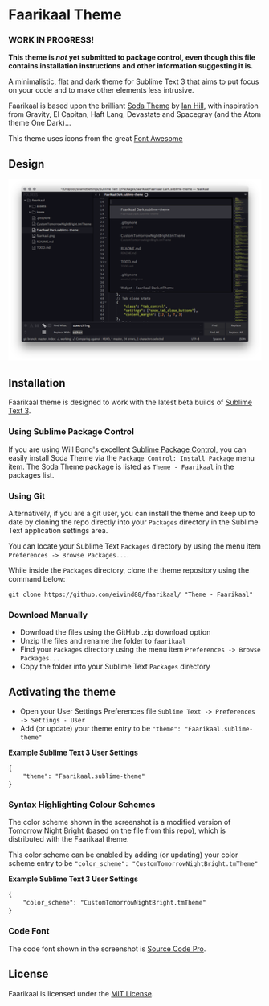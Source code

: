 # Faarikaal Theme

### WORK IN PROGRESS!
**This theme is *not* yet submitted to package control, even though this file contains installation instructions and other information suggesting it is.**

<!-- monochromatic, -->

A minimalistic, flat and dark theme for Sublime Text 3 that aims to put focus on your code and to make other elements less intrusive.

Faarikaal is based upon the brilliant [Soda Theme](https://github.com/buymeasoda/soda-theme) by [Ian Hill](http://buymeasoda.com/), with inspiration from Gravity, El Capitan, Haft Lang, Devastate and Spacegray (and the Atom theme One Dark)...

This theme uses icons from the great [Font Awesome](http://fortawesome.github.io/Font-Awesome/)

<!-- Project site: [http://eivind88.github.io/faarikaal/](http://eivind88.github.io/faarikaal/ -->

## Design

![Faarikaal Theme](faarikaal.png?)

## Installation

Faarikaal theme is designed to work with the latest beta builds of [Sublime Text 3](http://www.sublimetext.com/3).

### Using Sublime Package Control

If you are using Will Bond's excellent [Sublime Package Control](http://wbond.net/sublime_packages/package_control), you can easily install Soda Theme via the `Package Control: Install Package` menu item. The Soda Theme package is listed as `Theme - Faarikaal` in the packages list.

### Using Git

Alternatively, if you are a git user, you can install the theme and keep up to date by cloning the repo directly into your `Packages` directory in the Sublime Text application settings area.

You can locate your Sublime Text `Packages` directory by using the menu item `Preferences -> Browse Packages...`.

While inside the `Packages` directory, clone the theme repository using the command below:

    git clone https://github.com/eivind88/faarikaal/ "Theme - Faarikaal"

### Download Manually

* Download the files using the GitHub .zip download option
* Unzip the files and rename the folder to `faarikaal`
* Find your `Packages` directory using the menu item  `Preferences -> Browse Packages...`
* Copy the folder into your Sublime Text `Packages` directory

## Activating the theme

* Open your User Settings Preferences file `Sublime Text -> Preferences -> Settings - User`
* Add (or update) your theme entry to be `"theme": "Faarikaal.sublime-theme"`

**Example Sublime Text 3 User Settings**

    {
        "theme": "Faarikaal.sublime-theme"
    }

<!--
## Additional Features

### Sidebar Folder Icons

Faarikaal has folder icons by default with Sublime Text.

![Soda Folder Icons](http://buymeasoda.github.com/soda-theme/images/features/sidebar-folder-icons.png)

### Retina Resolution UI

Faarikaal has been designed to take advantage of retina resolution (high-dpi) displays.

![Soda Retina](http://buymeasoda.github.com/soda-theme/images/features/soda-retina.png)

## Bonus Options

-->

### Syntax Highlighting Colour Schemes

The color scheme shown in the screenshot is a modified version of [Tomorrow](https://github.com/ChrisKempson/Tomorrow-Theme) Night Bright (based on the file from [this](https://github.com/theymaybecoders/sublime-tomorrow-theme) repo), which is distributed with the Faarikaal theme.

This color scheme can be enabled by adding (or updating) your color scheme entry to be `"color_scheme": "CustomTomorrowNightBright.tmTheme"`

**Example Sublime Text 3 User Settings**

    {
        "color_scheme": "CustomTomorrowNightBright.tmTheme"
    }

### Code Font

The code font shown in the screenshot is [Source Code Pro](https://github.com/adobe-fonts/source-code-pro).

## License

Faarikaal is licensed under the [MIT License](LICENSE.txt).
